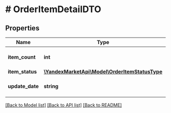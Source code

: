 # # OrderItemDetailDTO

## Properties

Name | Type | Description | Notes
------------ | ------------- | ------------- | -------------
**item_count** | **int** | Количество единиц товара. | [optional]
**item_status** | [**\YandexMarketApi\Model\OrderItemStatusType**](OrderItemStatusType.md) |  | [optional]
**update_date** | **string** | Формат даты: &#x60;ДД-ММ-ГГГГ&#x60;. | [optional]

[[Back to Model list]](../../README.md#models) [[Back to API list]](../../README.md#endpoints) [[Back to README]](../../README.md)
